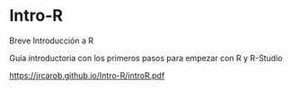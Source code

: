 # Intro-R
Breve Introducción a R

Guía introductoria con los primeros pasos para empezar con R y R-Studio

https://jrcarob.github.io/Intro-R/introR.pdf

